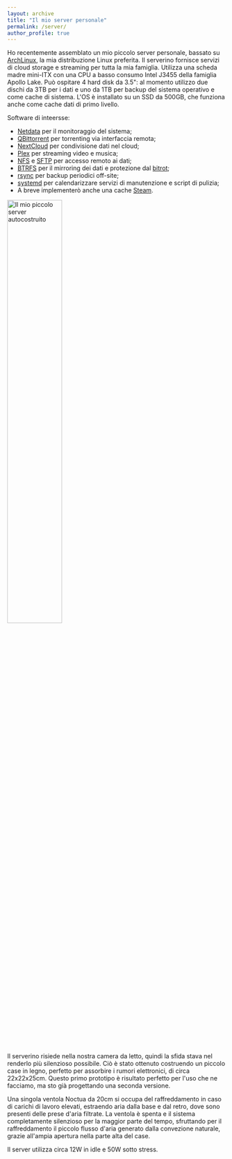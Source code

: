 ```yaml
---
layout: archive
title: "Il mio server personale"
permalink: /server/
author_profile: true
---
```


Ho recentemente assemblato un mio piccolo server personale, bassato su [ArchLinux](www.archlinux.org), la mia distribuzione Linux preferita. Il serverino fornisce servizi di cloud storage e streaming per tutta la mia famiglia. Utilizza una scheda madre mini-ITX con una CPU a basso consumo Intel J3455 della famiglia Apollo Lake. Può ospitare 4 hard disk da 3.5": al momento utilizzo due dischi da 3TB per i dati e uno da 1TB per backup del sistema operativo e come cache di sistema. L'OS è installato su un SSD da 500GB, che funziona anche come cache dati di primo livello.

Software di inteersse:

- [Netdata](https://my-netdata.io/) per il monitoraggio del sistema;
- [QBittorrent](https://www.qbittorrent.org/) per torrenting via interfaccia remota;
- [NextCloud](https://nextcloud.com) per condivisione dati nel cloud;
- [Plex](https://www.plex.tv) per streaming video e musica;
- [NFS](https://en.wikipedia.org/wiki/Network_File_System_(protocol)) e [SFTP](https://www.ssh.com/ssh/sftp/) per accesso remoto ai dati;
- [BTRFS](https://en.wikipedia.org/wiki/Btrfs) per il mirroring  dei dati e protezione dal [bitrot](https://en.wikipedia.org/wiki/Data_degradation);
- [rsync](https://en.wikipedia.org/wiki/Rsync) per backup periodici off-site;
- [systemd](https://en.wikipedia.org/wiki/Systemd) per calendarizzare servizi di manutenzione e script di pulizia;
- A breve implementerò anche una cache [Steam](https://store.steampowered.com).

<img src="/img/server/serverino.JPG" style="width:50%;" title="Il mio piccolo server autocostruito">

Il serverino risiede nella nostra camera da letto, quindi la sfida stava nel renderlo più silenzioso possibile. Ciò è stato ottenuto costruendo un piccolo case in legno, perfetto per assorbire i rumori elettronici, di circa 22x22x25cm. Questo primo prototipo è risultato perfetto per l'uso che ne facciamo, ma sto già progettando una seconda versione.

Una singola ventola Noctua da 20cm si occupa del raffreddamento in caso di carichi di lavoro elevati, estraendo aria dalla base e dal retro, dove sono presenti delle prese d'aria filtrate. La ventola è spenta e il sistema completamente silenzioso per la maggior parte del tempo, sfruttando per il raffreddamento il piccolo flusso d'aria generato dalla convezione naturale, grazie all'ampia apertura nella parte alta del case.

Il server utilizza circa 12W in idle e 50W sotto stress.
